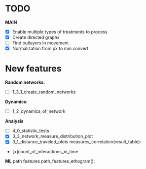 # TODO

**MAIN**
- [x] Enable multiple types of treatments to process 
- [x] Create directed graphs
- [ ] Find outlayers in movement
- [x] Normalization from px to mm convert 

# New features
**Random networks:** 
- [ ] 1_3_1_create_random_networks

**Dynamics:**
- [ ] 1_2_dynamics_of_network

**Analysis**
- [ ] 4_0_statistic_tests
- [x] 3_3_network_measure_distribution_plot
- [x] 3_1_distance_traveled_plots
measures_correlation(result_table):
- [x]count_of_interactions_in_time

**ML**
path features 
path_features_ethogram():

